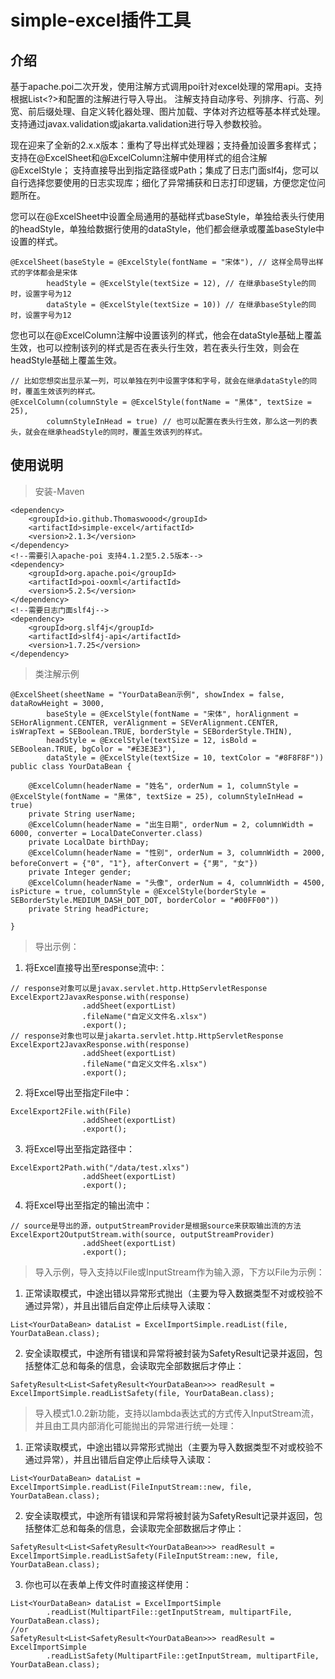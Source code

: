 # simple-excel插件工具

## 介绍
基于apache.poi二次开发，使用注解方式调用poi针对excel处理的常用api。支持根据List<?>和配置的注解进行导入导出。
注解支持自动序号、列排序、行高、列宽、前后缀处理、自定义转化器处理、图片加载、字体对齐边框等基本样式处理。
支持通过javax.validation或jakarta.validation进行导入参数校验。

现在迎来了全新的2.x.x版本：重构了导出样式处理器；支持叠加设置多套样式；支持在@ExcelSheet和@ExcelColumn注解中使用样式的组合注解@ExcelStyle；
支持直接导出到指定路径或Path；集成了日志门面slf4j，您可以自行选择您要使用的日志实现库；细化了异常捕获和日志打印逻辑，方便您定位问题所在。

您可以在@ExcelSheet中设置全局通用的基础样式baseStyle，单独给表头行使用的headStyle，单独给数据行使用的dataStyle，他们都会继承或覆盖baseStyle中设置的样式。
```
@ExcelSheet(baseStyle = @ExcelStyle(fontName = "宋体"), // 这样全局导出样式的字体都会是宋体
        headStyle = @ExcelStyle(textSize = 12), // 在继承baseStyle的同时，设置字号为12
        dataStyle = @ExcelStyle(textSize = 10)) // 在继承baseStyle的同时，设置字号为12
```
您也可以在@ExcelColumn注解中设置该列的样式，他会在dataStyle基础上覆盖生效，也可以控制该列的样式是否在表头行生效，若在表头行生效，则会在headStyle基础上覆盖生效。
```
// 比如您想突出显示某一列，可以单独在列中设置字体和字号，就会在继承dataStyle的同时，覆盖生效该列的样式。
@ExcelColumn(columnStyle = @ExcelStyle(fontName = "黑体", textSize = 25),
        columnStyleInHead = true) // 也可以配置在表头行生效，那么这一列的表头，就会在继承headStyle的同时，覆盖生效该列的样式。
```

## 使用说明
> 安装-Maven
```
<dependency>
    <groupId>io.github.Thomaswoood</groupId>
    <artifactId>simple-excel</artifactId>
    <version>2.1.3</version>
</dependency>
<!--需要引入apache-poi 支持4.1.2至5.2.5版本-->
<dependency>
    <groupId>org.apache.poi</groupId>
    <artifactId>poi-ooxml</artifactId>
    <version>5.2.5</version>
</dependency>
<!--需要日志门面slf4j-->
<dependency>
    <groupId>org.slf4j</groupId>
    <artifactId>slf4j-api</artifactId>
    <version>1.7.25</version>
</dependency>
```

> 类注解示例
```
@ExcelSheet(sheetName = "YourDataBean示例", showIndex = false, dataRowHeight = 3000,
        baseStyle = @ExcelStyle(fontName = "宋体", horAlignment = SEHorAlignment.CENTER, verAlignment = SEVerAlignment.CENTER, isWrapText = SEBoolean.TRUE, borderStyle = SEBorderStyle.THIN),
        headStyle = @ExcelStyle(textSize = 12, isBold = SEBoolean.TRUE, bgColor = "#E3E3E3"),
        dataStyle = @ExcelStyle(textSize = 10, textColor = "#8F8F8F"))
public class YourDataBean {

    @ExcelColumn(headerName = "姓名", orderNum = 1, columnStyle = @ExcelStyle(fontName = "黑体", textSize = 25), columnStyleInHead = true)
    private String userName;
    @ExcelColumn(headerName = "出生日期", orderNum = 2, columnWidth = 6000, converter = LocalDateConverter.class)
    private LocalDate birthDay;
    @ExcelColumn(headerName = "性别", orderNum = 3, columnWidth = 2000, beforeConvert = {"0", "1"}, afterConvert = {"男", "女"})
    private Integer gender;
    @ExcelColumn(headerName = "头像", orderNum = 4, columnWidth = 4500, isPicture = true, columnStyle = @ExcelStyle(borderStyle = SEBorderStyle.MEDIUM_DASH_DOT_DOT, borderColor = "#00FF00"))
    private String headPicture;

}
```

> 导出示例：

1. 将Excel直接导出至response流中:：

```
// response对象可以是javax.servlet.http.HttpServletResponse
ExcelExport2JavaxResponse.with(response)
                .addSheet(exportList)
                .fileName("自定义文件名.xlsx")
                .export();
// response对象也可以是jakarta.servlet.http.HttpServletResponse
ExcelExport2JavaxResponse.with(response)
                .addSheet(exportList)
                .fileName("自定义文件名.xlsx")
                .export();
```

2. 将Excel导出至指定File中：

```
ExcelExport2File.with(File)
                .addSheet(exportList)
                .export();
```

3. 将Excel导出至指定路径中：

```
ExcelExport2Path.with("/data/test.xlxs")
                .addSheet(exportList)
                .export();
```

4. 将Excel导出至指定的输出流中：

```
// source是导出的源，outputStreamProvider是根据source来获取输出流的方法
ExcelExport2OutputStream.with(source, outputStreamProvider)
                .addSheet(exportList)
                .export();
```

> 导入示例，导入支持以File或InputStream作为输入源，下方以File为示例：

1. 正常读取模式，中途出错以异常形式抛出（主要为导入数据类型不对或校验不通过异常），并且出错后自定停止后续导入读取：
```
List<YourDataBean> dataList = ExcelImportSimple.readList(file, YourDataBean.class);
```
2. 安全读取模式，中途所有错误和异常将被封装为SafetyResult记录并返回，包括整体汇总和每条的信息，会读取完全部数据后才停止：
```
SafetyResult<List<SafetyResult<YourDataBean>>> readResult = ExcelImportSimple.readListSafety(file, YourDataBean.class);
```

> 导入模式1.0.2新功能，支持以lambda表达式的方式传入InputStream流，并且由工具内部消化可能抛出的异常进行统一处理：
1. 正常读取模式，中途出错以异常形式抛出（主要为导入数据类型不对或校验不通过异常），并且出错后自定停止后续导入读取：
```
List<YourDataBean> dataList = ExcelImportSimple.readList(FileInputStream::new, file, YourDataBean.class);
```
2. 安全读取模式，中途所有错误和异常将被封装为SafetyResult记录并返回，包括整体汇总和每条的信息，会读取完全部数据后才停止：
```
SafetyResult<List<SafetyResult<YourDataBean>>> readResult = ExcelImportSimple.readListSafety(FileInputStream::new, file, YourDataBean.class);
```
3. 你也可以在表单上传文件时直接这样使用：
```
List<YourDataBean> dataList = ExcelImportSimple
        .readList(MultipartFile::getInputStream, multipartFile, YourDataBean.class);
//or
SafetyResult<List<SafetyResult<YourDataBean>>> readResult = ExcelImportSimple
        .readListSafety(MultipartFile::getInputStream, multipartFile, YourDataBean.class);
```
